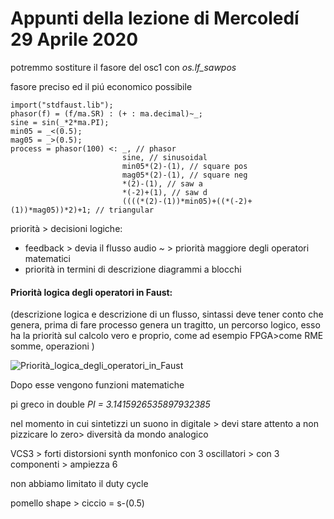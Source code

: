 # Appunti della lezione di Mercoledí 29 Aprile 2020

potremmo sostiture il fasore del osc1 con _os.lf_sawpos_

fasore preciso ed il piú economico possibile

```
import("stdfaust.lib");
phasor(f) = (f/ma.SR) : (+ : ma.decimal)~_;
sine = sin(_*2*ma.PI);
min05 = _<(0.5);
mag05 = _>(0.5);
process = phasor(100) <: _, // phasor
                         sine, // sinusoidal
                         min05*(2)-(1), // square pos
                         mag05*(2)-(1), // square neg
                         *(2)-(1), // saw a
                         *(-2)+(1), // saw d
                         ((((*(2)-(1))*min05)+((*(-2)+(1))*mag05))*2)+1; // triangular
```

priorità > decisioni logiche:

- feedback > devia il flusso audio _~_ > priorità maggiore degli operatori matematici
- priorità in termini di descrizione diagrammi a blocchi

#### Priorità logica degli operatori in Faust:
(descrizione logica e descrizione di un flusso, sintassi deve tener conto che genera, prima di fare processo genera un tragitto, un percorso logico, esso ha la priorità sul calcolo vero e proprio, come ad esempio FPGA>come RME somme, operazioni )

![Priorità_logica_degli_operatori_in_Faust](COME-01/20200429Priorità_logica_degli_operatori_in_Faust.png)

Dopo esse vengono funzioni matematiche

pi greco in double _PI = 3.1415926535897932385_

nel momento in cui sintetizzi un suono in digitale > devi stare attento a non pizzicare lo zero> diversità da mondo analogico

VCS3 > forti distorsioni
synth monfonico con 3 oscillatori > con 3 componenti > ampiezza 6

non abbiamo limitato il duty cycle

pomello shape  > ciccio = s-(0.5)
